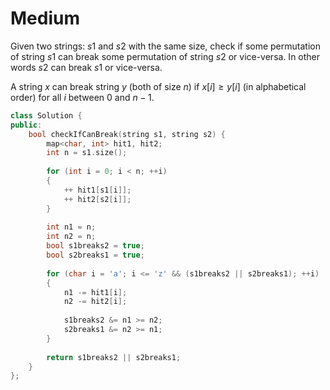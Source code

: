 # Medium

Given two strings: $s1$ and $s2$ with the same size, check if some permutation of string $s1$ can break some permutation of string $s2$ or vice-versa. In other words $s2$ can break $s1$ or vice-versa.

A string $x$ can break string $y$ (both of size $n$) if $x[i] \geq y[i]$ (in alphabetical order) for all $i$ between $0$ and $n-1$.

```cpp
class Solution {
public:
    bool checkIfCanBreak(string s1, string s2) {
        map<char, int> hit1, hit2;
        int n = s1.size();
        
        for (int i = 0; i < n; ++i)
        {
            ++ hit1[s1[i]];
            ++ hit2[s2[i]];
        }
        
        int n1 = n;
        int n2 = n;
        bool s1breaks2 = true;
        bool s2breaks1 = true;
        
        for (char i = 'a'; i <= 'z' && (s1breaks2 || s2breaks1); ++i)
        {
            n1 -= hit1[i];
            n2 -= hit2[i];
            
            s1breaks2 &= n1 >= n2;
            s2breaks1 &= n2 >= n1;
        }
        
        return s1breaks2 || s2breaks1;
    }
};
```
